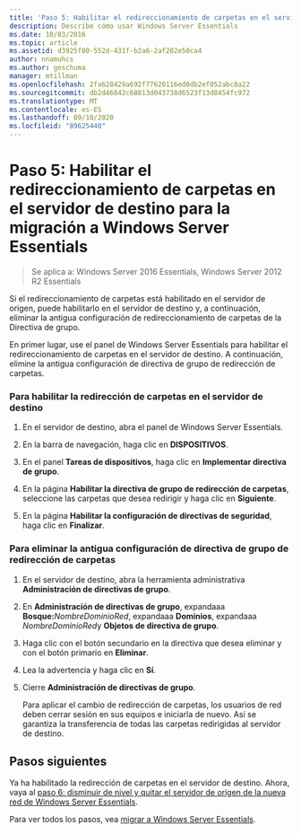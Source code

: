 ```yaml
---
title: 'Paso 5: Habilitar el redireccionamiento de carpetas en el servidor de destino para la migración a Windows Server Essentials'
description: Describe cómo usar Windows Server Essentials
ms.date: 10/03/2016
ms.topic: article
ms.assetid: d3925f80-552d-431f-b2a6-2af202e50ca4
author: nnamuhcs
ms.author: geschuma
manager: mtillman
ms.openlocfilehash: 2fa628429a692f77620116ed0db2ef052abc8a22
ms.sourcegitcommit: db2d46842c68813d043738d6523f13d8454fc972
ms.translationtype: MT
ms.contentlocale: es-ES
ms.lasthandoff: 09/10/2020
ms.locfileid: "89625440"
---
```

# <a name="step-5-enable-folder-redirection-on-the-destination-server-for-windows-server-essentials-migration"></a>Paso 5: Habilitar el redireccionamiento de carpetas en el servidor de destino para la migración a Windows Server Essentials

>Se aplica a: Windows Server 2016 Essentials, Windows Server 2012 R2 Essentials

Si el redireccionamiento de carpetas está habilitado en el servidor de origen, puede habilitarlo en el servidor de destino y, a continuación, eliminar la antigua configuración de redireccionamiento de carpetas de la Directiva de grupo.

 En primer lugar, use el panel de Windows Server Essentials para habilitar el redireccionamiento de carpetas en el servidor de destino. A continuación, elimine la antigua configuración de directiva de grupo de redirección de carpetas.

### <a name="to-enable-folder-redirection-on-the-destination-server"></a>Para habilitar la redirección de carpetas en el servidor de destino

1.  En el servidor de destino, abra el panel de Windows Server Essentials.

2.  En la barra de navegación, haga clic en **DISPOSITIVOS**.

3.  En el panel **Tareas de dispositivos**, haga clic en **Implementar directiva de grupo**.

4.  En la página **Habilitar la directiva de grupo de redirección de carpetas**, seleccione las carpetas que desea redirigir y haga clic en **Siguiente**.

5.  En la página **Habilitar la configuración de directivas de seguridad**, haga clic en **Finalizar**.

### <a name="to-delete-the-old-folder-redirection-group-policy-setting"></a>Para eliminar la antigua configuración de directiva de grupo de redirección de carpetas

1. En el servidor de destino, abra la herramienta administrativa **Administración de directivas de grupo**.

2. En **Administración de directivas de grupo**, expandaaa **Bosque:**<em>NombreDominioRed</em>, expandaaa **Dominios**, expandaaa *NombreDominioRed*y **Objetos de directiva de grupo**.

3. Haga clic con el botón secundario en la directiva que desea eliminar y con el botón primario en **Eliminar**.

4. Lea la advertencia y haga clic en **Sí**.

5. Cierre **Administración de directivas de grupo**.

   Para aplicar el cambio de redirección de carpetas, los usuarios de red deben cerrar sesión en sus equipos e iniciarla de nuevo. Así se garantiza la transferencia de todas las carpetas redirigidas al servidor de destino.

## <a name="next-steps"></a>Pasos siguientes
 Ya ha habilitado la redirección de carpetas en el servidor de destino. Ahora, vaya al [paso 6: disminuir de nivel y quitar el servidor de origen de la nueva red de Windows Server Essentials](Step-6--Demote-and-remove-the-Source-Server-from-the-new-Windows-Server-Essentials-network.md).


Para ver todos los pasos, vea [migrar a Windows Server Essentials](Migrate-from-Previous-Versions-to-Windows-Server-Essentials-or-Windows-Server-Essentials-Experience.md).

